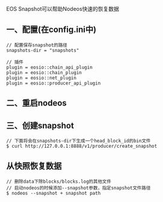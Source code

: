 EOS Snapshot可以帮助Nodeos快速的恢复数据
## 一、配置(在config.ini中)
```
// 配置保存snapshot的路径
snapshots-dir = "snapshots"

// 插件
plugin = eosio::chain_api_plugin
plugin = eosio::chain_plugin
plugin = eosio::net_plugin
plugin = eosio::producer_api_plugin
```
## 二、重启nodeos
## 三、创建snapshot
```
// 下面将会在snapshots-dir下生成一个head_block_id的bin文件
$ curl http://127.0.0.1:8888/v1/producer/create_snapshot
```
## 从快照恢复数据
```
// 删除data下除blocks/blocks.log的其他文件
// 启动nodeos的时候添加--snapshot参数，指定snapshot文件路径
$ nodeos --snapshot + snapshot path
```
